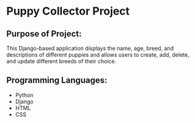 # Puppy Collector Project

## Purpose of Project: 
This Django-based application displays the name, age, breed, and descriptions of different puppies and allows users to create, add, delete, and update different breeds of their choice. 

## Programming Languages: 
-  Python
-  Django
-  HTML
-  CSS